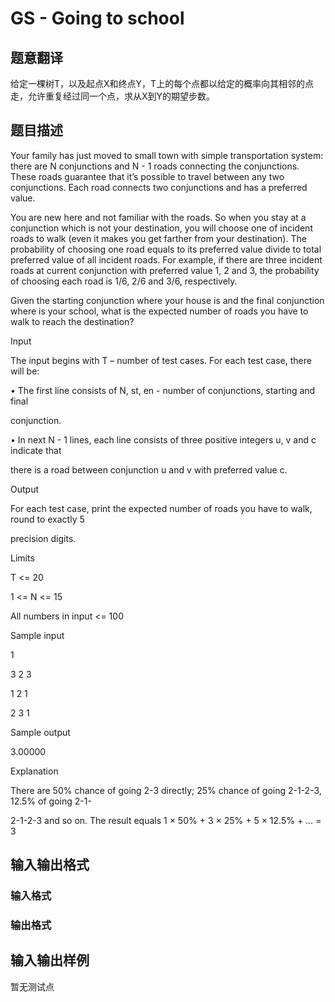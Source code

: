 # GS - Going to school

## 题意翻译

给定一棵树T，以及起点X和终点Y，T上的每个点都以给定的概率向其相邻的点走，允许重复经过同一个点，求从X到Y的期望步数。

## 题目描述

Your family has just moved to small town with simple transportation system: there are N conjunctions and N - 1 roads connecting the conjunctions. These roads guarantee that it’s possible to travel between any two conjunctions. Each road connects two conjunctions and has a preferred value.

You are new here and not familiar with the roads. So when you stay at a conjunction which is not your destination, you will choose one of incident roads to walk (even it makes you get farther from your destination). The probability of choosing one road equals to its preferred value divide to total preferred value of all incident roads. For example, if there are three incident roads at current conjunction with preferred value 1, 2 and 3, the probability of choosing each road is 1/6, 2/6 and 3/6, respectively.

Given the starting conjunction where your house is and the final conjunction where is your school, what is the expected number of roads you have to walk to reach the destination?

Input

The input begins with T – number of test cases. For each test case, there will be:

• The first line consists of N, st, en - number of conjunctions, starting and final

conjunction.

• In next N - 1 lines, each line consists of three positive integers u, v and c indicate that

there is a road between conjunction u and v with preferred value c.

Output

For each test case, print the expected number of roads you have to walk, round to exactly 5

precision digits.

Limits

T <= 20

1 <= N <= 15

All numbers in input <= 100

Sample input

1

3 2 3

1 2 1

2 3 1

Sample output

3.00000

Explanation

There are 50% chance of going 2-3 directly; 25% chance of going 2-1-2-3, 12.5% of going 2-1-

2-1-2-3 and so on. The result equals 1 × 50% + 3 × 25% + 5 × 12.5% + … = 3

## 输入输出格式

### 输入格式

### 输出格式

## 输入输出样例

暂无测试点

